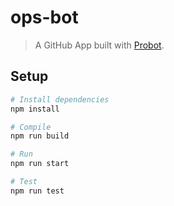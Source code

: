 # ops-bot

> A GitHub App built with [Probot](https://github.com/probot/probot).

## Setup

```sh
# Install dependencies
npm install

# Compile
npm run build 

# Run
npm run start 

# Test
npm run test
```
